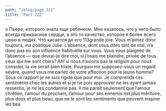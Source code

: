 ```yaml
---
path: "/blog/page_222"
title: "Part 222"
---
```


о Пьере, которого знала еще ребенком. Мне казалось, что у него было всегда прекрасное сердце, а это то качество, которое я более всего ценю в людях. Чтó касается до его
113grande joie. Vous m’aimez donc toujours, ma poétique Julie. L’absence, dont vous dites tant de mal, n’a donc pas eu son influence habituelle sur vous. Vous vous plaignez de l’absence — que devrai-je dire moi, si j’osais me plaindre, privée de tous ceux qui me sont chers? Ah! si nous n’avions pas la réligion pour nous consoler, la vie serait bien triste. Pourquoi me supposez-vous un regard sévère, quand vous me parlez de votre affection pour le jeune homme? Sous ce rapport je ne suis rigide que pour moi. Je comprends ces sentiments chez les autres et si je ne puis approuver ne les ayant jamais ressentis, je ne les condamne pas. Il me paraît seulement que l’amour chrétien, l’amour du prochain, l’amour pour ses ennemis est plus méritoire, plus doux et plus beau, que ne le sont les sentiments que peuvent inspirer les bea
